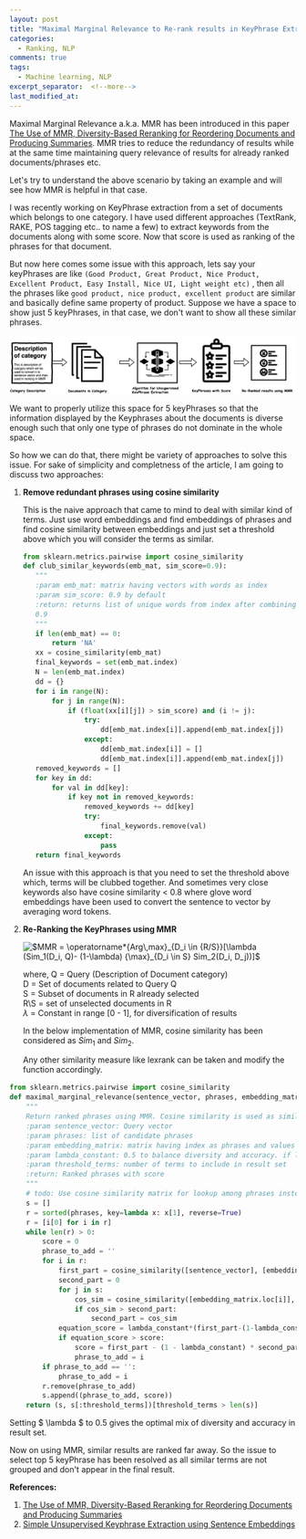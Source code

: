 ```yaml
---
layout: post
title: "Maximal Marginal Relevance to Re-rank results in KeyPhrase Extraction"
categories:
  - Ranking, NLP
comments: true
tags:
  - Machine learning, NLP
excerpt_separator:  <!--more-->
last_modified_at: 
---
```


Maximal Marginal Relevance a.k.a. MMR has been introduced in this paper [The Use of MMR, Diversity-Based Reranking for Reordering Documents and Producing Summaries](https://www.cs.cmu.edu/~jgc/publication/The_Use_MMR_Diversity_Based_LTMIR_1998.pdf). MMR tries to reduce the redundancy of results while at the same time maintaining query relevance of results for already ranked documents/phrases etc.<!--more-->

Let's try to understand the above scenario by taking an example and will see how MMR is helpful in that case.

I was recently working on KeyPhrase extraction from a set of documents which belongs to one category. I have used different approaches (TextRank, RAKE, POS tagging etc.. to name a few) to extract keywords from the documents along with some score. Now that score is used as ranking of the phrases for that document. 

But now here comes some issue with this approach, lets say your keyPhrases are like `(Good Product, Great Product, Nice Product, Excellent Product, Easy Install, Nice UI, Light weight etc)` , then all the phrases like `good product, nice product, excellent product` are similar and basically define same property of product. Suppose we have a space to show just 5 keyPhrases, in that case, we don't want to show all these similar phrases.

![KeyPhrase Extraction](https://github.com/aditya00kumar/aditya00kumar.github.io/blob/master/_screenshots/Keyphrase.png)

We want to properly utilize this space for 5 keyPhrases so that the information displayed by the Keyphrases about the documents is diverse enough such that only one type of phrases do not dominate in the whole space.

So how we can do that, there might be variety of approaches to solve this issue. For sake of simplicity and completness of the article, I am going to discuss two approaches:

1. **Remove redundant phrases using cosine similarity**

   This is the naive approach that came to mind to deal with similar kind of terms. Just use word embeddings and find embeddings of phrases and find cosine similarity between embeddings and just set a threshold above which you will consider the terms as similar.


    ```python
    from sklearn.metrics.pairwise import cosine_similarity
    def club_similar_keywords(emb_mat, sim_score=0.9):
       """
       :param emb_mat: matrix having vectors with words as index
       :param sim_score: 0.9 by default
       :return: returns list of unique words from index after combining words which has similarity score of more than
       0.9
       """
       if len(emb_mat) == 0:
           return 'NA'
       xx = cosine_similarity(emb_mat)
       final_keywords = set(emb_mat.index)
       N = len(emb_mat.index)
       dd = {}
       for i in range(N):
           for j in range(N):
               if (float(xx[i][j]) > sim_score) and (i != j):
                   try:
                       dd[emb_mat.index[i]].append(emb_mat.index[j])
                   except:
                       dd[emb_mat.index[i]] = []
                       dd[emb_mat.index[i]].append(emb_mat.index[j])
       removed_keywords = []
       for key in dd:
           for val in dd[key]:
               if key not in removed_keywords:
                   removed_keywords += dd[key]
                   try:
                       final_keywords.remove(val)
                   except:
                       pass
       return final_keywords
    ```

   An issue with this approach is that you need to set the threshold above which, terms will be clubbed together. And sometimes very close keywords also have cosine similarity < 0.8 where glove word embeddings have been used to convert the sentence to vector by averaging word tokens.

2. **Re-Ranking the KeyPhrases using MMR**

   <img src="https://latex.codecogs.com/png.latex?\inline&space;$MMR&space;=&space;\operatorname*{Arg\,max}_{D_i&space;\in&space;{R/S}}[\lambda&space;(Sim_1(D_i,&space;Q)-&space;(1-\lambda)&space;{\max}_{D_i&space;\in&space;S}&space;Sim_2(D_i,&space;D_j))]$" title="$MMR = \operatorname*{Arg\,max}_{D_i \in {R/S}}[\lambda (Sim_1(D_i, Q)- (1-\lambda) {\max}_{D_i \in S} Sim_2(D_i, D_j))]$" />
   
   where, 
        Q = Query (Description of Document category)<br>
   		D = Set of documents related to Query Q <br>
   		S = Subset of documents in R already selected <br>
   		R\S = set of unselected documents in R <br>
   		$\lambda$ = Constant in range [0 - 1], for diversification of results

   In the below implementation of MMR, cosine similarity has been considered as $Sim_1$ and $Sim_2$.

   Any other similarity measure like lexrank can be taken and modify the function accordingly.

```python
from sklearn.metrics.pairwise import cosine_similarity
def maximal_marginal_relevance(sentence_vector, phrases, embedding_matrix, lambda_constant=0.5, threshold_terms=10):
    """
    Return ranked phrases using MMR. Cosine similarity is used as similarity measure.
    :param sentence_vector: Query vector
    :param phrases: list of candidate phrases
    :param embedding_matrix: matrix having index as phrases and values as vector
    :param lambda_constant: 0.5 to balance diversity and accuracy. if lambda_constant is high ,      then higher accuracy. If lambda_constant is low then high diversity.
    :param threshold_terms: number of terms to include in result set
    :return: Ranked phrases with score
    """
    # todo: Use cosine similarity matrix for lookup among phrases instead of making call everytime.
    s = []
    r = sorted(phrases, key=lambda x: x[1], reverse=True)
    r = [i[0] for i in r]
    while len(r) > 0:
        score = 0
        phrase_to_add = ''
        for i in r:
            first_part = cosine_similarity([sentence_vector], [embedding_matrix.loc[i]])[0][0]
            second_part = 0
            for j in s:
                cos_sim = cosine_similarity([embedding_matrix.loc[i]], [embedding_matrix.loc[j[0]]])[0][0]
                if cos_sim > second_part:
                    second_part = cos_sim
            equation_score = lambda_constant*(first_part-(1-lambda_constant) * second_part)
            if equation_score > score:
                score = first_part - (1 - lambda_constant) * second_part
                phrase_to_add = i
        if phrase_to_add == '':
            phrase_to_add = i
        r.remove(phrase_to_add)
        s.append((phrase_to_add, score))
    return (s, s[:threshold_terms])[threshold_terms > len(s)]
```

Setting $ \lambda $ to 0.5 gives the optimal mix of diversity and accuracy in result set.

Now on using MMR, similar results are ranked far away. So the issue to select top 5 keyPhrase has been resolved as all similar terms are not grouped  and don't appear in the final result.

**References:**

1. [The Use of MMR, Diversity-Based Reranking for Reordering Documents and Producing Summaries](https://www.cs.cmu.edu/~jgc/publication/The_Use_MMR_Diversity_Based_LTMIR_1998.pdf)
2. [Simple Unsupervised Keyphrase Extraction using Sentence Embeddings](https://arxiv.org/pdf/1801.04470.pdf)
